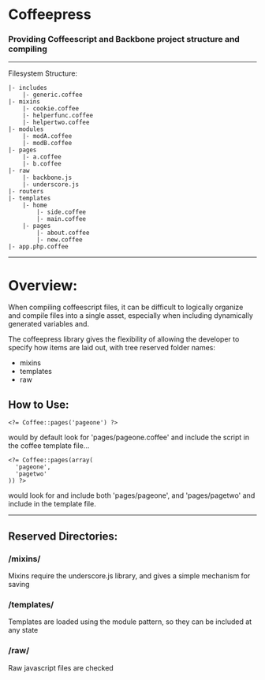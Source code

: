 # Coffeepress

### Providing Coffeescript and Backbone project structure and compiling

---

Filesystem Structure:

    |- includes
        |- generic.coffee
    |- mixins
        |- cookie.coffee
        |- helperfunc.coffee
        |- helpertwo.coffee
    |- modules
        |- modA.coffee
        |- modB.coffee
    |- pages
        |- a.coffee
        |- b.coffee
    |- raw
        |- backbone.js
        |- underscore.js
    |- routers
    |- templates
        |- home
            |- side.coffee
            |- main.coffee
        |- pages
            |- about.coffee
            |- new.coffee
    |- app.php.coffee

---

# Overview:

When compiling coffeescript files, it can be difficult to logically organize and compile files into a single asset, especially when including dynamically generated variables and.

The coffeepress library gives the flexibility of allowing the developer to specify how items are laid out, 
with tree reserved folder names:

  - mixins
  - templates
  - raw

## How to Use:

    <?= Coffee::pages('pageone') ?>

would by default look for 'pages/pageone.coffee' and include the script in the coffee template file...

    <?= Coffee::pages(array(
      'pageone',
      'pagetwo'
    )) ?>

would look for and include both 'pages/pageone', and 'pages/pagetwo' and include in the template file.

---

## Reserved Directories:

### /mixins/ 

Mixins require the underscore.js library, and gives a simple mechanism for saving 

### /templates/

Templates are loaded using the module pattern, so they can be included at any state

### /raw/

Raw javascript files are checked 